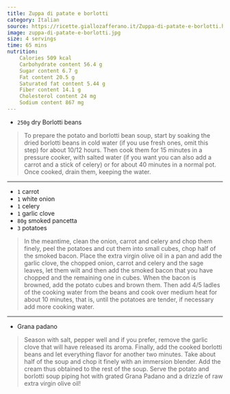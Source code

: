 ```yaml
---
title: Zuppa di patate e borlotti
category: Italian
source: https://ricette.giallozafferano.it/Zuppa-di-patate-e-borlotti.html
image: zuppa-di-patate-e-borlotti.jpg
size: 4 servings
time: 65 mins
nutrition:
	Calories 509 kcal
	Carbohydrate content 56.4 g
	Sugar content 6.7 g
	Fat content 20.5 g
	Saturated fat content 5.44 g
	Fiber content 14.1 g
	Cholesterol content 24 mg
	Sodium content 867 mg
---
```


* `250g` dry Borlotti beans

> To prepare the potato and borlotti bean soup, start by soaking the dried borlotti beans in cold water (if you use fresh ones, omit this step) for about 10/12 hours. Then cook them for 15 minutes in a pressure cooker, with salted water (if you want you can also add a carrot and a stick of celery) or for about 40 minutes in a normal pot. Once cooked, drain them, keeping the water.

---

* `1` carrot
* `1` white onion
* `1` celery
* `1` garlic clove
* `80g` smoked pancetta
* `3` potatoes

> In the meantime, clean the onion, carrot and celery and chop them finely, peel the potatoes and cut them into small cubes, chop half of the smoked bacon. Place the extra virgin olive oil in a pan and add the garlic clove, the chopped onion, carrot and celery and the sage leaves, let them wilt and then add the smoked bacon that you have chopped and the remaining one in cubes. When the bacon is browned, add the potato cubes and brown them. Then add 4/5 ladles of the cooking water from the beans and cook over medium heat for about 10 minutes, that is, until the potatoes are tender, if necessary add more cooking water.

---

* Grana padano

> Season with salt, pepper well and if you prefer, remove the garlic clove that will have released its aroma. Finally, add the cooked borlotti beans and let everything flavor for another two minutes. Take about half of the soup and chop it finely with an immersion blender. Add the cream thus obtained to the rest of the soup. Serve the potato and borlotti soup piping hot with grated Grana Padano and a drizzle of raw extra virgin olive oil!
